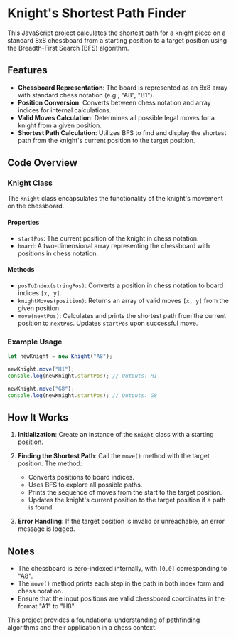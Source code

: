# Knight's Shortest Path Finder

This JavaScript project calculates the shortest path for a knight piece on a standard 8x8 chessboard from a starting position to a target position using the Breadth-First Search (BFS) algorithm.

## Features

- **Chessboard Representation**: The board is represented as an 8x8 array with standard chess notation (e.g., "A8", "B1").
- **Position Conversion**: Converts between chess notation and array indices for internal calculations.
- **Valid Moves Calculation**: Determines all possible legal moves for a knight from a given position.
- **Shortest Path Calculation**: Utilizes BFS to find and display the shortest path from the knight's current position to the target position.

## Code Overview

### Knight Class

The `Knight` class encapsulates the functionality of the knight's movement on the chessboard.

#### Properties

- `startPos`: The current position of the knight in chess notation.
- `board`: A two-dimensional array representing the chessboard with positions in chess notation.

#### Methods

- `posToIndex(stringPos)`: Converts a position in chess notation to board indices `[x, y]`.
- `knightMoves(position)`: Returns an array of valid moves `[x, y]` from the given position.
- `move(nextPos)`: Calculates and prints the shortest path from the current position to `nextPos`. Updates `startPos` upon successful move.

### Example Usage

```javascript
let newKnight = new Knight("A8");

newKnight.move("H1");
console.log(newKnight.startPos); // Outputs: H1

newKnight.move("G8");
console.log(newKnight.startPos); // Outputs: G8
```

## How It Works

1. **Initialization**: Create an instance of the `Knight` class with a starting position.
2. **Finding the Shortest Path**: Call the `move()` method with the target position. The method:

   - Converts positions to board indices.
   - Uses BFS to explore all possible paths.
   - Prints the sequence of moves from the start to the target position.
   - Updates the knight's current position to the target position if a path is found.

3. **Error Handling**: If the target position is invalid or unreachable, an error message is logged.

## Notes

- The chessboard is zero-indexed internally, with `[0,0]` corresponding to "A8".
- The `move()` method prints each step in the path in both index form and chess notation.
- Ensure that the input positions are valid chessboard coordinates in the format "A1" to "H8".

This project provides a foundational understanding of pathfinding algorithms and their application in a chess context.
